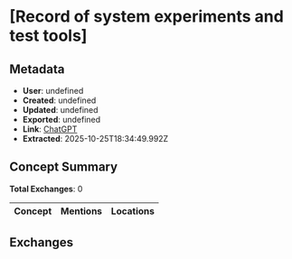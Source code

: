 # \[Record of system experiments and test tools\]

## Metadata

- **User**: undefined
- **Created**: undefined
- **Updated**: undefined
- **Exported**: undefined
- **Link**: [ChatGPT](undefined)
- **Extracted**: 2025-10-25T18:34:49.992Z

## Concept Summary

**Total Exchanges**: 0

| Concept | Mentions | Locations |
|---------|----------|----------|

## Exchanges

